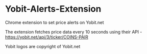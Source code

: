 # Yobit-Alerts-Extension
Chrome extension to set price alerts on Yobit.net

The extension fetches price data every 10 seconds using their API - https://yobit.net/api/3/ticker/COINS-PAIR

Yobit logos are copyright of Yobit.net
